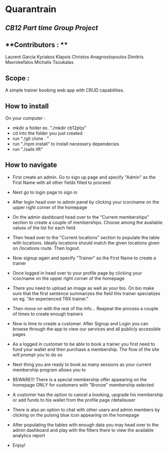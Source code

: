 
# Quarantrain

## *CB12 Part time Group Project*

## **Contributors : **
Laurent Garcia
Kyriakos Klapsis
Christos Anagnostopoulos
Dimitris Mavrokefalos
Michalis Tsoukalas


## Scope : 

A simple trainer booking web app with CRUD capabilities. 

 ## How to install

On your computer :
* mkdir a folder ex. "./mkdir cb12ptjs"
* cd into the folder you just created
* run "./git clone <repository url> . "
* run "./npm install" to install necessery dependecies
* run "./sails lift"

 ## How to navigate
 
* First create an admin. Go to sign up page and specify "Admin" as the First Name with all other fields filled to proceed

* Next go to login page to sign in

* After login head over to admin panel by clicking your icon/name on the upper right corner of the homepage

* On the admin dashboard head over to the "Current memberships" section to create a couple of memberships. Choose among the available values of the list for each field

* Then head over to the "Current locations" section to populate the table with locations. Ideally locations should match the given locations given on /locations route. Then logout.

* Now signup again and specify "Trainer" as the First Name to create a trainer

* Once logged in head over to your profile page by clicking your icon/name on the upper right corner of the homepage

* There you need to upload an image as well as your bio. On bio make sure that the first sentence summarizes the field this trainer specializes on eg. "An experienced TRX trainer." 

* Then move on with the rest of the info... Reapeat the process a couple of times to create enough trainers

* Now is time to create a customer. After Signup and Login you can browse through the app to view our services and all publicly accessible pages

* As a logged in customer to be able to book a trainer you first need to fund your wallet and then purchase a membership. The flow of the site will prompt you to do so

* Next thing you are ready to book as many sessions as your current membership program allows you to

* BEWARE!!! There is a special membership offer appearing on the homepage ONLY for customers with "Bronze" membership selected

* A customer has the option to cancel a booking, upgrade his membership or add funds to his wallet from the profile page /detailsuser

* There is also an option to chat with other users and admin members by clicking on the pulsing blue icon appearing on the homepage

* After populating the tables with enough data you may head over to the admin dashboard and play with the filters there to view the available analytics report

* Enjoy!



